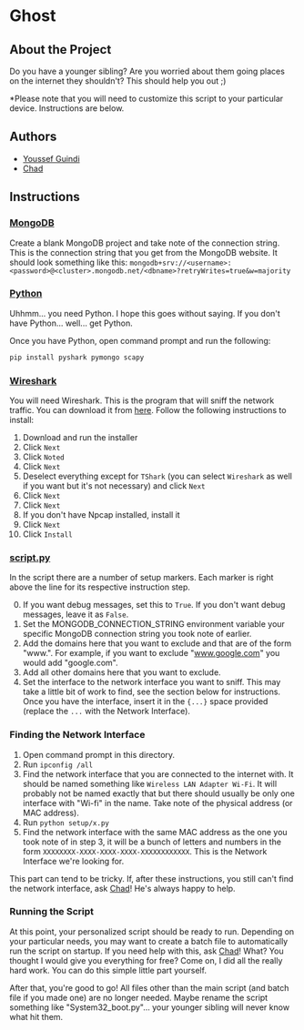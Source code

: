 # Ghost

## About the Project

Do you have a younger sibling? Are you worried about them going places on the internet they shouldn't? This should help you out ;)

*Please note that you will need to customize this script to your particular device. Instructions are below.

## Authors

- [Youssef Guindi](https://github.com/YoussefWindy "Youssef Windy")
- [Chad](https://chatgpt.com "Chad")

## Instructions

### [MongoDB](https://www.mongodb.com "MongoDB")

Create a blank MongoDB project and take note of the connection string. This is the connection string that you get from the MongoDB website. It should look something like this: `mongodb+srv://<username>:<password>@<cluster>.mongodb.net/<dbname>?retryWrites=true&w=majority`

### [Python](https://www.python.org/downloads/ "Python")

Uhhmm... you need Python. I hope this goes without saying. If you don't have Python... well... get Python.

Once you have Python, open command prompt and run the following:
```bash
pip install pyshark pymongo scapy
```

### [Wireshark](https://www.wireshark.org/download.html "Wireshark")

You will need Wireshark. This is the program that will sniff the network traffic. You can download it from [here](https://www.wireshark.org/download.html "oooo a link"). Follow the following instructions to install:

1. Download and run the installer
2. Click `Next`
3. Click `Noted`
4. Click `Next`
5. Deselect everything except for `TShark` (you can select `Wireshark` as well if you want but it's not necessary) and click `Next`
6. Click `Next`
7. Click `Next`
8. If you don't have Npcap installed, install it
9. Click `Next`
10. Click `Install`

### [script.py](script.py "Click Me!")

In the script there are a number of setup markers. Each marker is right above the line for its respective instruction step.

0. If you want debug messages, set this to `True`. If you don't want debug messages, leave it as `False`.
1. Set the MONGODB_CONNECTION_STRING environment variable your specific MongoDB connection string you took note of earlier.
2. Add the domains here that you want to exclude and that are of the form "www.<domain>". For example, if you want to exclude "www.google.com" you would add "google.com".
3. Add all other domains here that you want to exclude.
4. Set the interface to the network interface you want to sniff. This may take a little bit of work to find, see the section below for instructions. Once you have the interface, insert it in the `{...}` space provided (replace the `...` with the Network Interface).

### Finding the Network Interface

1. Open command prompt in this directory.
2. Run `ipconfig /all`
3. Find the network interface that you are connected to the internet with. It should be named something like `Wireless LAN Adapter Wi-Fi`. It will probably not be named exactly that but there should usually be only one interface with "Wi-fi" in the name. Take note of the physical address (or MAC address).
4. Run `python setup/x.py`
5. Find the network interface with the same MAC address as the one you took note of in step 3, it will be a bunch of letters and numbers in the form `XXXXXXXX-XXXX-XXXX-XXXX-XXXXXXXXXXXX`. This is the Network Interface we're looking for.

This part can tend to be tricky. If, after these instructions, you still can't find the network interface, ask [Chad](https://chatgpt.com "Chad")! He's always happy to help.

### Running the Script

At this point, your personalized script should be ready to run. Depending on your particular needs, you may want to create a batch file to automatically run the script on startup. If you need help with this, ask [Chad](https://chatgpt.com "Chad")! What? You thought I would give you everything for free? Come on, I did all the really hard work. You can do this simple little part yourself.

After that, you're good to go! All files other than the main script (and batch file if you made one) are no longer needed. Maybe rename the script something like "System32_boot.py"... your younger sibling will never know what hit them.

